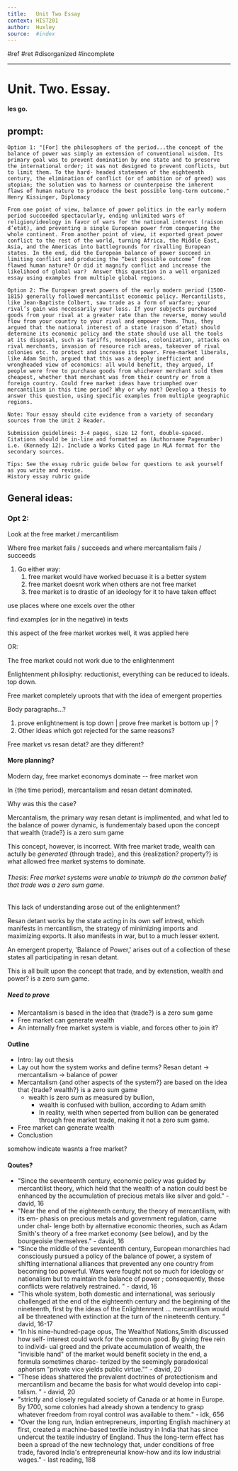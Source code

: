 ```yaml
---
title:   Unit Two Essay 
context: HIST201
author:  Huxley
source:  #index
---
```


#ref #ret #disorganized #incomplete

---





# Unit. Two. Essay. 
**les go.**



## prompt: 

```
Option 1: "[For] the philosophers of the period...the concept of the balance of power was simply an extension of conventional wisdom. Its primary goal was to prevent domination by one state and to preserve the international order; it was not designed to prevent conflicts, but to limit them. To the hard- headed statesmen of the eighteenth century, the elimination of conflict (or of ambition or of greed) was utopian; the solution was to harness or counterpoise the inherent flaws of human nature to produce the best possible long-term outcome." 
Henry Kissinger, Diplomacy 

From one point of view, balance of power politics in the early modern period succeeded spectacularly, ending unlimited wars of religion/ideology in favor of wars for the national interest (raison d’etat), and preventing a single European power from conquering the whole continent. From another point of view, it exported great power conflict to the rest of the world, turning Africa, the Middle East, Asia, and the Americas into battlegrounds for rivalling European states. In the end, did the European balance of power succeed in limiting conflict and producing the “best possible outcome” from flawed human nature? Or did it magnify conflict and increase the likelihood of global war?  Answer this question in a well organized essay using examples from multiple global regions.

Option 2: The European great powers of the early modern period (1500-1815) generally followed mercantilist economic policy. Mercantilists, like Jean-Baptiste Colbert, saw trade as a form of warfare; your rival’s gain was necessarily your loss. If your subjects purchased goods from your rival at a greater rate than the reverse, money would flow from your country to your rival and empower them. Thus, they argued that the national interest of a state (raison d’etat) should determine its economic policy and the state should use all the tools at its disposal, such as tariffs, monopolies, colonization, attacks on rival merchants, invasion of resource rich areas, takeover of rival colonies etc. to protect and increase its power. Free-market liberals, like Adam Smith, argued that this was a deeply inefficient and wrongheaded view of economics: all would benefit, they argued, if people were free to purchase goods from whichever merchant sold them cheapest, whether that merchant was from their country or from a foreign country. Could free market ideas have triumphed over mercantilism in this time period? Why or why not? Develop a thesis to answer this question, using specific examples from multiple geographic regions.

Note: Your essay should cite evidence from a variety of secondary sources from the Unit 2 Reader. 

Submission guidelines: 3-4 pages, size 12 font, double-spaced. Citations should be in-line and formatted as (Authorname Pagenumber) i.e. (Kennedy 12). Include a Works Cited page in MLA format for the secondary sources. 

Tips: See the essay rubric guide below for questions to ask yourself as you write and revise. 
History essay rubric guide
```








## General ideas:


### Opt 2: 

Look at the free market / mercantilism 

Where free market fails / succeeds and where mercantalism fails / succeeds

1. Go either way:
	1. free market would have worked becuase it is a better system 
	2. free market doesnt work when others are not free market 
	3. free market is to drastic of an ideology for it to have taken effect 



use places where one excels over the other 

find examples (or in the negative) in texts 

this aspect of the free market workes well, it was applied here


OR: 

The free market could not work due to the enlightenment 

Enlightenment philosiphy: reductionist, everything can be reduced to ideals. top down. 

Free market completely uproots that with the idea of emergent properties 

Body paragraphs...? 

1. prove enlightnement is top down | prove free market is bottom up | ? 
2. Other ideas which got rejected for the same reasons? 




Free market vs resan detat? are they different? 



#### More planning? 



Modern day, free market economys dominate -- free market won 

In {the time period}, mercantalism and resan detant dominated. 

Why was this the case? 

Mercantalism, the primary way resan detant is implimented, and what led to the balance of power dynamic, is fundementaly based upon the concept that wealth {trade?} is a zero sum game

This concept, however, is incorrect. With free market trade, wealth can actully be *generated* {through trade}, and this {realization? property?} is what allowed free market systems to dominate. 

###### Thesis: Free market systems were unable to triumph do the common belief that trade was a zero sum game. 

This lack of understanding arose out of the enlightenment? 


Resan detant works by the state acting in its own self intrest, which manifests in mercantilism, the strategy of minimizing imports and maximizing exports. It also manifests in war, but to a much lesser extent. 

An emergent property, 'Balance of Power,' arises out of a collection of these states all participating in resan detant.


This is all built upon the concept that trade, and by extenstion, wealth and power? is a zero sum game. 



##### Need to prove

- Mercantalism is based in the idea that {trade?} is a zero sum game 
- Free market can generate wealth 
- An internally free market system is viable, and forces other to join it? 


#### Outline

- Intro: lay out thesis
- Lay out how the system works and define terms? Resan detant -> mercantalism -> balance of power
- Mercantalism {and other aspects of the system?} are based on the idea that {trade? wealth?} is a zero sum game 
	- wealth is zero sum as measured by bullion, 
		- wealth is confused with bullion, according to Adam smith 
		- In reality, welth when seperted from bullion can be generated through free market trade, making it not a zero sum game. 
- Free market can generate wealth 
- Conclustion 

somehow indicate wasnts a free market? 

#### Qoutes? 

- "Since the seventeenth century, economic policy was guided by mercantilist theory, which held that the wealth of a nation could best be enhanced by the accumulation of precious metals like silver and gold." - david, 16 
- "Near the end of the eighteenth century, the theory of mercantilism, with its em- phasis on precious metals and government regulation, came under chal- lenge both by alternative economic theories, such as Adam Smith's theory of a free market economy (see below), and by the bourgeoisie themselves." - david, 16
- "Since the middle of the seventeenth century, European monarchies had consciously pursued a policy of the balance of power, a system of shifting international alliances that prevented any one country from becoming too powerful. Wars were fought not so much for ideology or nationalism but to maintain the balance of power ; consequently, these conflicts were relatively restrained. " - david, 16
- "This whole system, both domestic and international, was seriously challenged at the end of the eighteenth century and the beginning of the
nineteenth, first by the ideas of the Enlightenment ... mercantilism would all be threatened with extinction at the turn of the nineteenth century. " david, 16-17
- "In his nine-hundred-page opus, The Wealthof Nations,Smith discussed how self- interest could work for the common good. By giving free rein to individ- ual greed and the private accumulation of wealth, the "invisible hand" of
the market would benefit society in the end, a formula sometimes charac- terized by the seemingly paradoxical aphorism "private vice yields public virtue."" - david, 20
- "These ideas shattered the prevalent doctrines of protectionism and mercantilism and became the basis for what would develop into capi- talism. " - david, 20 
- "strictly and closely regulated society of Canada or at home in Europe. By 1700, some colonies had already shown a tendency to grasp whatever freedom from royal control was available to them." - idk, 656 
- "Over the long run, Indian entrepreneurs, importing English machinery at first, created a machine-based textile industry in India that has since undercut the textile industry of England. Thus the long-term effect has been a spread of the new technology that, under conditions of free trade, favored India's entrepreneurial know-how and its low industrial wages." - last reading, 188 







































